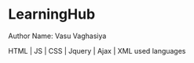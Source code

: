 <h1>LearningHub</h1>
Author Name: Vasu Vaghasiya </br>

HTML | JS | CSS | Jquery | Ajax | XML used languages

